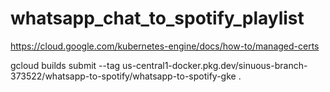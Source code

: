 # whatsapp_chat_to_spotify_playlist

https://cloud.google.com/kubernetes-engine/docs/how-to/managed-certs

gcloud builds submit --tag us-central1-docker.pkg.dev/sinuous-branch-373522/whatsapp-to-spotify/whatsapp-to-spotify-gke .
